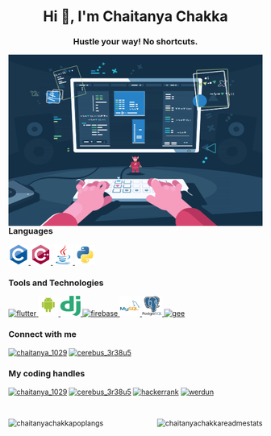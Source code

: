 <h1 align="center">Hi 👋, I'm Chaitanya Chakka</h1>
<h3 align="center">Hustle your way! No shortcuts.</h3>
<img align="right" alt="GIF" src="code.webp" width="550" height="340" />
<!-- <p align="left"> <img src="https://komarev.com/ghpvc/?username=chiatanyachakka&label=Profile%20views&color=0e75b6&style=flat" alt="chiatanyachakka" /> </p> -->

<h3 align="left">Languages</h3>
<p align="left">
 <a href="https://www.cprogramming.com/" target="_blank" rel="noreferrer"> <img src="https://raw.githubusercontent.com/devicons/devicon/master/icons/c/c-original.svg" alt="c" width="40" height="40"/> </a> 
 <a href="https://www.w3schools.com/cpp/" target="_blank" rel="noreferrer"> <img src="https://raw.githubusercontent.com/devicons/devicon/master/icons/cplusplus/cplusplus-original.svg" alt="cplusplus" width="40" height="40"/> </a>
 <a href="https://www.java.com" target="_blank" rel="noreferrer"> <img src="https://raw.githubusercontent.com/devicons/devicon/master/icons/java/java-original.svg" alt="java" width="40" height="40"/> </a>
 <a href="https://www.python.org" target="_blank" rel="noreferrer"> <img src="https://raw.githubusercontent.com/devicons/devicon/master/icons/python/python-original.svg" alt="python" width="40" height="40"/> </a> 
</p>


<h3 align="left">Tools and Technologies</h3>
<p align="left"> 
 <a href="https://flutter.dev" target="_blank" rel="noreferrer"> <img src="https://www.vectorlogo.zone/logos/flutterio/flutterio-icon.svg" alt="flutter" width="40" height="40"/> </a>
<a href="https://developer.android.com" target="_blank" rel="noreferrer"> <img src="https://raw.githubusercontent.com/devicons/devicon/master/icons/android/android-original-wordmark.svg" alt="android" width="40" height="40"/> </a><a href="https://www.djangoproject.com/" target="_blank" rel="noreferrer"> <img src="django.svg" alt="django" width="40" height="40"/> </a> 
 <a href="https://firebase.google.com/" target="_blank" rel="noreferrer"> <img src="https://www.vectorlogo.zone/logos/firebase/firebase-icon.svg" alt="firebase" width="40" height="40"/> </a>
 <a href="https://www.mysql.com/" target="_blank" rel="noreferrer"> <img src="https://raw.githubusercontent.com/devicons/devicon/master/icons/mysql/mysql-original-wordmark.svg" alt="mysql" width="40" height="40"/> </a>
<a href="https://www.postgresql.org" target="_blank" rel="noreferrer"> <img src="https://raw.githubusercontent.com/devicons/devicon/master/icons/postgresql/postgresql-original-wordmark.svg" alt="postgresql" width="40" height="40"/> </a>
 <a href="https://earthengine.google.com" target="_blank" rel="noreferrer"> <img src="https://cdn.icon-icons.com/icons2/1508/PNG/512/googleearth-engine_104576.png" alt="gee" width="40" height="40"/> </a>
</p>

<h3 align="left">Connect with me</h3>
<p align="left">
<a href="mailto:chaitanyachakkavsk@gmail.com" target="blank"><img align="center" src="https://www.vectorlogo.zone/logos/gmail/gmail-icon.svg" alt="chaitanya_1029" height="30" width="40" /></a>
<a href="https://www.linkedin.com/in/chaitanya-chakka-36a29a209" target="blank"><img align="center" src="https://raw.githubusercontent.com/rahuldkjain/github-profile-readme-generator/master/src/images/icons/Social/linked-in-alt.svg" alt="cerebus_3r38u5" height="30" width="40" /></a>
</p>

<h3 align="left">My coding handles</h3>
<p align="left">
<a href="https://www.codechef.com/users/chaitanya_1029" target="blank"><img align="center" src="https://cdn.jsdelivr.net/npm/simple-icons@3.1.0/icons/codechef.svg" alt="chaitanya_1029" height="30" width="40" /></a>
<a href="https://www.leetcode.com/cerebus_3r38u5" target="blank"><img align="center" src="https://raw.githubusercontent.com/rahuldkjain/github-profile-readme-generator/master/src/images/icons/Social/leet-code.svg" alt="cerebus_3r38u5" height="30" width="40" /></a>
 <a href="https://www.hackerrank.com/CeReBuS_3r38u5" target="blank"><img align="center" src="https://cdn.worldvectorlogo.com/logos/hackerrank.svg" alt="hackerrank" height="30" width="40"/></a>
  <a href="https://codeforces.com/profile/CeReBuS_3r38u5" target="blank"><img align="center" src="https://art.npanuhin.me/SVG/Codeforces/Codeforces.colored.svg" alt="werdun" height="30" width="40" /></a>
 </p>
<br>
<p>
<img align="left" src="https://github-readme-stats.vercel.app/api/top-langs?username=ChiatanyaChakka&show_icons=true&locale=en&layout=compact" alt="chaitanyachakkapoplangs" height="200"/>
<img align="right" src="https://github-readme-stats.vercel.app/api?username=ChiatanyaChakka&show_icons=true&locale=en" alt="chaitanyachakkareadmestats" height="200"/>
</p>


